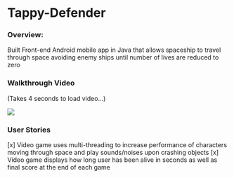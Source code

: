 # Tappy-Defender

### Overview:
Built Front-end Android mobile app in Java that allows spaceship to travel through space avoiding enemy ships until number of lives are reduced to zero

### Walkthrough Video

(Takes 4 seconds to load video...)

<img src="https://media.giphy.com/media/dxVvzfJ728n4pQEYaf/giphy.gif">


### User Stories
[x] Video game uses multi-threading to increase performance of characters moving through space and play sounds/noises upon crashing objects
[x] Video game displays how long user has been alive in seconds as well as final score at the end of each game

